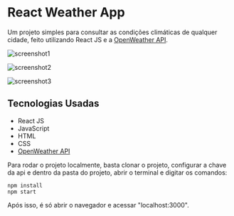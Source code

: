 # React Weather App

Um projeto simples para consultar as condições climáticas de qualquer cidade, feito utilizando React JS e a [OpenWeather API](https://openweathermap.org/).

![screenshot1](https://user-images.githubusercontent.com/62220657/124230261-20f19000-dae5-11eb-8157-f3e9025308e3.png)

![screenshot2](https://user-images.githubusercontent.com/62220657/124230342-3a92d780-dae5-11eb-8f53-d55eb99cccab.png)

![screenshot3](https://user-images.githubusercontent.com/62220657/124230375-48e0f380-dae5-11eb-83f6-0ec484b783de.png)

## Tecnologias Usadas

* React JS
* JavaScript
* HTML
* CSS
* [OpenWeather API](https://openweathermap.org/)

Para rodar o projeto localmente, basta clonar o projeto, configurar a chave da api e dentro da pasta do projeto, abrir o terminal e digitar os comandos:

```
npm install
npm start
```

Após isso, é só abrir o navegador e acessar "localhost:3000".
